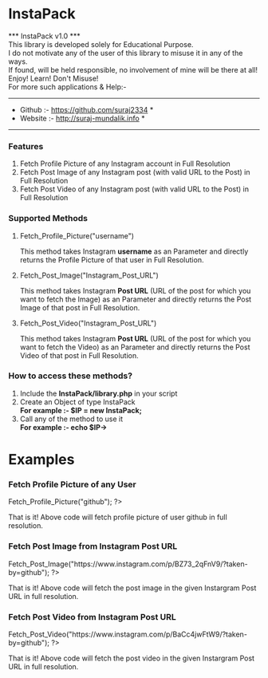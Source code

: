 # InstaPack
*** InstaPack v1.0 ***  
This library is developed solely for Educational Purpose.  
I do not motivate any of the user of this library to misuse it in any of the ways.  
If found, will be held responsible, no involvement of mine will be there at all!  
Enjoy! Learn! Don't Misuse!  
For more such applications & Help:-  
*******************************************  
* Github  :- https://github.com/suraj2334 *  
* Website :- http://suraj-mundalik.info   *  
*******************************************  
  
<b><h3>Features</h3></b>  
1. Fetch Profile Picture of any Instagram account in Full Resolution  
2. Fetch Post Image of any Instagram post (with valid URL to the Post) in Full Resolution  
3. Fetch Post Video of any Instagram post (with valid URL to the Post) in Full Resolution  

<b><h3>Supported Methods</h3></b>  
1. Fetch_Profile_Picture("username")  

   This method takes Instagram <b>username</b> as an Parameter and directly returns the Profile Picture of that user in Full Resolution.  

2. Fetch_Post_Image("Instagram_Post_URL")  

   This method takes Instagram <b>Post URL</b> (URL of the post for which you want to fetch the Image) as an Parameter and directly returns the Post Image of that post in Full Resolution.  

3. Fetch_Post_Video("Instagram_Post_URL")  

   This method takes Instagram <b>Post URL</b> (URL of the post for which you want to fetch the Video) as an Parameter and directly returns the Post Video of that post in Full Resolution.  


<b><h3>How to access these methods?</h3></b>  

1. Include the <b>InstaPack/library.php</b> in your script  
2. Create an Object of type InstaPack  
   <b>For example :- $IP = new InstaPack;</b>  
3. Call any of the method to use it  
   <b>For example :- echo $IP-></b>  
   
<b><h1>Examples</h1></b>  

<b><h3>Fetch Profile Picture of any User</h3></b>  
<?php  
  require('InstaPack/library.php');  
  $IP = new InstaPack;  
  echo $IP->Fetch_Profile_Picture("github");    
?>  

That is it! Above code will fetch profile picture of user github in full resolution.  

<b><h3>Fetch Post Image from Instagram Post URL</h3></b>  
<?php  
  require('InstaPack/library.php');  
  $IP = new InstaPack;  
  echo $IP->Fetch_Post_Image("https://www.instagram.com/p/BZ73_2qFnV9/?taken-by=github");  
?>  

That is it! Above code will fetch the post image in the given Instargram Post URL in full resolution.  

<b><h3>Fetch Post Video from Instagram Post URL</h3></b>  
<?php  
  require('InstaPack/library.php');  
  $IP = new InstaPack;  
  echo $IP->Fetch_Post_Video("https://www.instagram.com/p/BaCc4jwFtW9/?taken-by=github");  
?>  

That is it! Above code will fetch the post video in the given Instargram Post URL in full resolution.  

